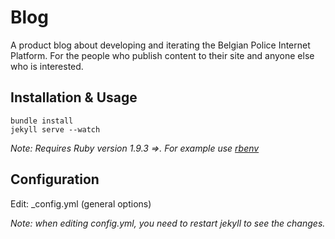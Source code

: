 # Blog
A product blog about developing and iterating the Belgian Police Internet Platform. For the people who publish content to their site and anyone else who is interested.

## Installation & Usage
    bundle install
    jekyll serve --watch

_Note: Requires Ruby version 1.9.3 =>. For example use [rbenv](https://github.com/sstephenson/rbenv)_

## Configuration
Edit: _config.yml (general options)

_Note: when editing _config.yml, you need to restart jekyll to see the changes.__